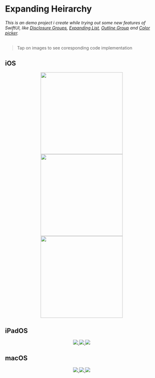 # Expanding Heirarchy

###### This is an demo project i create while trying out some new features of SwiftUI, like [Disclosure Groups](https://developer.apple.com/documentation/swiftui/disclosuregroup), [Expanding List](https://developer.apple.com/documentation/swiftui/list/init(_:children:selection:rowcontent:)-70k8w), [Outline Group](https://developer.apple.com/documentation/swiftui/outlinegroup) and [Color picker](https://developer.apple.com/documentation/swiftui/colorpicker).

> Tap on images to see coresponding code implementation

## iOS
<p align="center">
<a href = "Shared/OutlineView.swift">
<img src="Screenshots/OutlineGroupiOS.png" width=270>
</a>
<img src="Screenshots/ExpandingListiOS.png" width= 270>
<img src="Screenshots/DisclosureGroupiOS.png" width= 270>
</p>

## iPadOS
<p align="center">
<a href = "Shared/OutlineView.swift">
  <img src="Screenshots/OutlineGroupiPad.png">
</a>
<a href = "Shared/HierarchyList.swift">
  <img src="Screenshots/ExpandingListiPad.png">
</a>
<a href = "Shared/DisclosureView.swift">
  <img src="Screenshots/DisclosureGroupiPad.png">
</a>
</p>


## macOS
<p align="center">
<a href = "Shared/OutlineView.swift">
  <img src="Screenshots/OutlineGroupMac.png">
</a>
<a href = "Shared/HierarchyList.swift">
  <img src="Screenshots/ExpandingListMac.png">
</a>
<a href = "Shared/DisclosureView.swift">
  <img src="Screenshots/DisclosureGroupMac.png">
</a>
</p>




